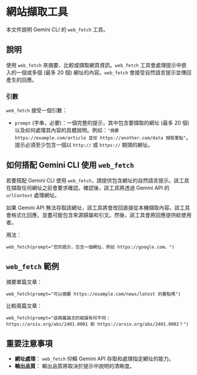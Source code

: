 # 網站擷取工具

本文件說明 Gemini CLI 的 `web_fetch` 工具。

## 說明

使用 `web_fetch` 來摘要、比較或擷取網頁資訊。`web_fetch` 工具會處理提示中嵌入的一個或多個 (最多 20 個) 網址的內容。`web_fetch` 會接受自然語言提示並傳回產生的回應。

### 引數

`web_fetch` 接受一個引數：

- `prompt` (字串，必要)：一個完整的提示，其中包含要擷取的網址 (最多 20 個) 以及如何處理其內容的具體說明。例如：`"摘要 https://example.com/article 並從 https://another.com/data 擷取重點"`。提示必須至少包含一個以 `http://` 或 `https://` 開頭的網址。

## 如何搭配 Gemini CLI 使用 `web_fetch`

若要搭配 Gemini CLI 使用 `web_fetch`，請提供包含網址的自然語言提示。該工具在擷取任何網址之前會要求確認。確認後，該工具將透過 Gemini API 的 `urlContext` 處理網址。

如果 Gemini API 無法存取該網址，該工具將會改回直接從本機擷取內容。該工具會格式化回應，並盡可能包含來源歸屬和引文。然後，該工具會將回應提供給使用者。

用法：

```
web_fetch(prompt="您的提示，包含一個網址，例如 https://google.com。")
```

## `web_fetch` 範例

摘要單篇文章：

```
web_fetch(prompt="可以摘要 https://example.com/news/latest 的要點嗎")
```

比較兩篇文章：

```
web_fetch(prompt="這兩篇論文的結論有何不同：https://arxiv.org/abs/2401.0001 和 https://arxiv.org/abs/2401.0002？")
```

## 重要注意事項

- **網址處理**： `web_fetch` 仰賴 Gemini API 存取和處理指定網址的能力。
- **輸出品質**： 輸出品質將取決於提示中說明的清晰度。
